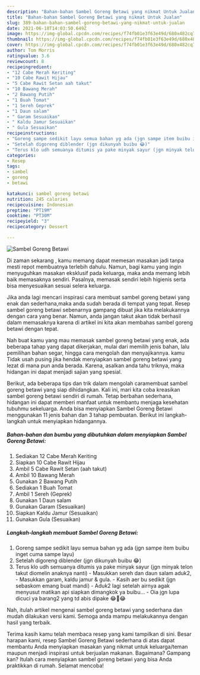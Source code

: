 ```yaml
---
description: "Bahan-bahan Sambel Goreng Betawi yang nikmat Untuk Jualan"
title: "Bahan-bahan Sambel Goreng Betawi yang nikmat Untuk Jualan"
slug: 389-bahan-bahan-sambel-goreng-betawi-yang-nikmat-untuk-jualan
date: 2021-06-18T14:03:50.649Z
image: https://img-global.cpcdn.com/recipes/f74fb01e3f63e49d/680x482cq70/sambel-goreng-betawi-foto-resep-utama.jpg
thumbnail: https://img-global.cpcdn.com/recipes/f74fb01e3f63e49d/680x482cq70/sambel-goreng-betawi-foto-resep-utama.jpg
cover: https://img-global.cpcdn.com/recipes/f74fb01e3f63e49d/680x482cq70/sambel-goreng-betawi-foto-resep-utama.jpg
author: Tom Morris
ratingvalue: 3.6
reviewcount: 8
recipeingredient:
- "12 Cabe Merah Keriting"
- "10 Cabe Rawit Hijau"
- "5 Cabe Rawit Setan aah takut"
- "10 Bawang Merah"
- "2 Bawang Putih"
- "1 Buah Tomat"
- "1 Sereh Geprek"
- "1 Daun salam"
- " Garam Sesuaikan"
- " Kaldu Jamur Sesuaikan"
- " Gula Sesuaikan"
recipeinstructions:
- "Goreng sampe sedikit layu semua bahan yg ada (jgn sampe item buibu inget cuma sampe layu)"
- "Setelah digoreng diblender (jgn dikunyah buibu 😂)"
- "Terus klo udh semuanya ditumis ya pake minyak sayur (jgn minyak telon takut diomelin anaknya nanti)  Masukkan sereh dan daun salam aduk2, Masukkan garam, kaldu jamur &amp; gula. Kasih aer bu sedikit (jgn sebaskom emang buat mandi) Aduk2 lagi setelah airnya agak menyusut matikan api siapkan dimangkok ya buibu... Oia jgn lupa dicuci ya barang2 yang td abis dipake 😂🤣😂"
categories:
- Resep
tags:
- sambel
- goreng
- betawi

katakunci: sambel goreng betawi 
nutrition: 245 calories
recipecuisine: Indonesian
preptime: "PT19M"
cooktime: "PT30M"
recipeyield: "3"
recipecategory: Dessert

---
```



![Sambel Goreng Betawi](https://img-global.cpcdn.com/recipes/f74fb01e3f63e49d/680x482cq70/sambel-goreng-betawi-foto-resep-utama.jpg)

Di zaman  sekarang , kamu memang dapat memesan masakan jadi tanpa mesti repot membuatnya terlebih dahulu. Namun, bagi kamu yang ingin menyuguhkan masakan eksklusif pada keluarga, maka anda memang lebih baik memasaknya sendiri. Pasalnya, memasak sendiri lebih higienis serta bisa menyesuaikan sesuai selera keluarga.

Jika anda lagi mencari inspirasi cara membuat sambel goreng betawi yang enak dan sederhana,maka anda sudah berada di tempat yang tepat. Resep sambel goreng betawi  sebenarnya gampang dibuat jika kita melakukannya dengan cara yang benar. Namun, anda jangan takut akan tidak berhasil dalam memasaknya 
karena di artikel ini kita akan membahas sambel goreng betawi dengan tepat.  



Nah buat kamu yang mau memasak sambel goreng betawi yang enak, ada beberapa tahap yang dapat dikerjakan, mulai dari memilih jenis bahan, lalu pemilihan bahan segar, hingga cara mengolah dan menyajikannya. kamu Tidak usah pusing jika hendak menyiapkan sambel goreng betawi yang lezat di mana pun anda berada. Karena, asalkan anda  tahu triknya, maka hidangan ini dapat menjadi sajian yang spesial.

Berikut, ada beberapa tips dan trik dalam mengolah caramembuat sambel goreng betawi yang siap dihidangkan. Kali ini, mari kita coba kreasikan sambel goreng betawi sendiri di rumah. Tetap berbahan sederhana, hidangan ini dapat memberi manfaat untuk membantu menjaga kesehatan tubuhmu sekeluarga. Anda bisa menyiapkan Sambel Goreng Betawi menggunakan 11 jenis bahan dan 3 tahap pembuatan. Berikut ini langkah-langkah untuk menyiapkan hidangannya.

<!--inarticleads1-->

##### Bahan-bahan dan bumbu yang dibutuhkan dalam menyiapkan Sambel Goreng Betawi:

1. Sediakan 12 Cabe Merah Keriting
1. Siapkan 10 Cabe Rawit Hijau
1. Ambil 5 Cabe Rawit Setan (aah takut)
1. Ambil 10 Bawang Merah
1. Gunakan 2 Bawang Putih
1. Sediakan 1 Buah Tomat
1. Ambil 1 Sereh (Geprek)
1. Gunakan 1 Daun salam
1. Gunakan  Garam (Sesuaikan)
1. Siapkan  Kaldu Jamur (Sesuaikan)
1. Gunakan  Gula (Sesuaikan)




<!--inarticleads2-->

##### Langkah-langkah membuat Sambel Goreng Betawi:

1. Goreng sampe sedikit layu semua bahan yg ada (jgn sampe item buibu inget cuma sampe layu)
1. Setelah digoreng diblender (jgn dikunyah buibu 😂)
1. Terus klo udh semuanya ditumis ya pake minyak sayur (jgn minyak telon takut diomelin anaknya nanti)  - Masukkan sereh dan daun salam aduk2, - Masukkan garam, kaldu jamur &amp; gula. - Kasih aer bu sedikit (jgn sebaskom emang buat mandi) - Aduk2 lagi setelah airnya agak menyusut matikan api siapkan dimangkok ya buibu... - Oia jgn lupa dicuci ya barang2 yang td abis dipake 😂🤣😂




Nah, itulah artikel mengenai  sambel goreng betawi  yang sederhana dan mudah dilakukan versi kami. Semoga anda mampu melakukannya dengan hasil yang terbaik. 

Terima kasih kamu telah membaca resep yang kami tampilkan di sini. Besar harapan kami, resep  Sambel Goreng Betawi sederhana di atas dapat membantu Anda menyiapkan masakan yang nikmat untuk keluarga/teman maupun menjadi inspirasi untuk berjualan makanan. Bagaimana? Gampang kan? Itulah cara menyiapkan sambel goreng betawi yang bisa Anda praktikkan di rumah. Selamat mencoba!

